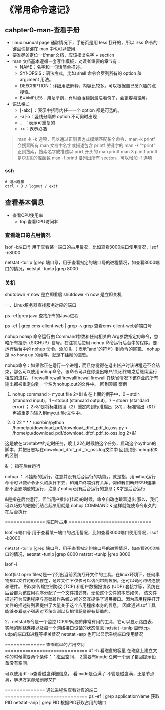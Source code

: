 

# 《常用命令速记》




## cahpter0-man-查看手册
* linux manual page  通常情况下，手册页是用 less 打开的，所以 less 命令的键盘快捷键在 man 中也可以使用
* 要准确的定位一份man文档，应该指出名字 + section
* man 文档基本遵循一套写作模板，对读者重要的章节有：
    * NAME：名字和一句话简单描述。
    * SYNOPSIS：语法格式，比如 shell 命令会罗列所有的 option 和 argument 用法。
    * DESCRIPTION：详细用法解释，内容比较多。可以根据自己感兴趣的点搜索。
    * EXAMPLES：用法举例，有时直接翻到最后看例子，会更容易理解。
* 语法格式
    * [-abc] ：表示中括号内任一一个 option 都是可选的。
    * -a|-b：竖线分隔的 option 不可同时出现
    * … ：表示可重复的
    * <>：表示必选




> man -k -k 选项，可以通过正则表达式模糊匹配某个命令，man -k printf 会搜索所有 man 文档中名字或描述包含 printf 关键字的
man -k "^print" 正则搜索，搜索名字或描述以 print 开头的
man printf 
man 3 printf printf是C语言的库函数
man -f printf 要列出所有 section，可以增加 -f 选项 






### ssh
```shell
# 退出连接
ctrl + D / logout / exit 
```










## 查看基本信息

* 查看CPU使用率         
    * top 查看CPU访问率

### 查看端口的占用情况
lsof -i:端口号 用于查看某一端口的占用情况，比如查看8000端口使用情况，lsof -i:8000

netstat -tunlp |grep 端口号，用于查看指定的端口号的进程情况，如查看8000端口的情况，netstat -tunlp |grep 8000


### 关机
shutdown -r now 是立即重启
shutdown -h now 是立即关机




一、Linux服务器查找服务对应的端口

ps -ef|grep java 查找所有的Java进程

ps -ef | grep cms-client-web | grep -v grep    查看cms-client-web的端口号


nohup
nohup 命令运行由 Command参数和任何相关的 Arg参数指定的命令，忽略所有挂断（SIGHUP）信号。在注销后使用 nohup 命令运行后台中的程序。要运行后台中的 nohup 命令，添加 & （ 表示“and”的符号）到命令的尾部。
nohup 是 no hang up 的缩写，就是不挂断的意思。

nohup命令：如果你正在运行一个进程，而且你觉得在退出帐户时该进程还不会结束，那么可以使用nohup命令。该命令可以在你退出帐户/关闭终端之后继续运行相应的进程。
firewallfirewallfirewallfirewallfirewall
在缺省情况下该作业的所有输出都被重定向到一个名为nohup.out的文件中。
回到顶部
案例

1. nohup command > myout.file 2>&1 &
在上面的例子中，0 – stdin (standard input)，1 – stdout (standard output)，2 – stderr (standard error) ；
2>&1是将标准错误（2）重定向到标准输出（&1），标准输出（&1）再被重定向输入到myout.file文件中。

2. 0 22 * * * /usr/bin/python /home/pu/download_pdf/download_dfcf_pdf_to_oss.py > /home/pu/download_pdf/download_dfcf_pdf_to_oss.log 2>&1

这是放在crontab中的定时任务，晚上22点时候怕这个任务，启动这个python的脚本，并把日志写在download_dfcf_pdf_to_oss.log文件中
回到顶部
nohup和&的区别

& ： 指在后台运行

nohup ： 不挂断的运行，注意并没有后台运行的功能，，就是指，用nohup运行命令可以使命令永久的执行下去，和用户终端没有关系，例如我们断开SSH连接都不会影响他的运行，注意了nohup没有后台运行的意思；&才是后台运行

&是指在后台运行，但当用户推出(挂起)的时候，命令自动也跟着退出
那么，我们可以巧妙的吧他们结合起来用就是
nohup COMMAND &
这样就能使命令永久的在后台执行

==============  端口号占用  =============================

lsof -i:端口号 用于查看某一端口的占用情况，比如查看8000端口使用情况，lsof -i:8000

netstat -tunlp |grep 端口号，用于查看指定的端口号的进程情况，如查看8000端口的情况，netstat -tunlp |grep 8000
netstat -tunlp |grep 8000

lsof -i

lsof(list open files)是一个列出当前系统打开文件的工具。在linux环境下，任何事物都以文件的形式存在，通过文件不仅仅可以访问常规数据，还可以访问网络连接和硬件。
所以如传输控制协议 (TCP) 和用户数据报协议 (UDP) 套接字等，系统在后台都为该应用程序分配了一个文件描述符，无论这个文件的本质如何，
该文件描述符为应用程序与基础操作系统之间的交互提供了通用接口。因为应用程序打开文件的描述符列表提供了大量关于这个应用程序本身的信息，
因此通过lsof工具能够查看这个列表对系统监测以及排错将是很有帮助的。

2、netstat命令是一个监控TCP/IP网络的非常有用的工具，它可以显示路由表、实际的网络连接以及每一个网络接口设备的状态信息
     netstat -tunlp 显示tcp，udp的端口和进程等相关情况
     netstat -anp 也可以显示系统端口使用情况



==============  查看磁盘的占用空间  =============================
df -h  看磁盘的容量
在磁盘上建立文件的时候需要两个条件：
        1.磁盘空间，
        2.需要有inode  任何一个满了都回提示设备没有空间。

可以使用df -ia查看磁盘详细信息。  看inode是否满了
不管是磁盘满，还是节点满，解决方案都是删除文件

==============  通过进程名查看对应的端口  =============================
ps -ef | grep applicationName   获取PID
netstat -anp | grep PID  根据PID获取占用的端口
